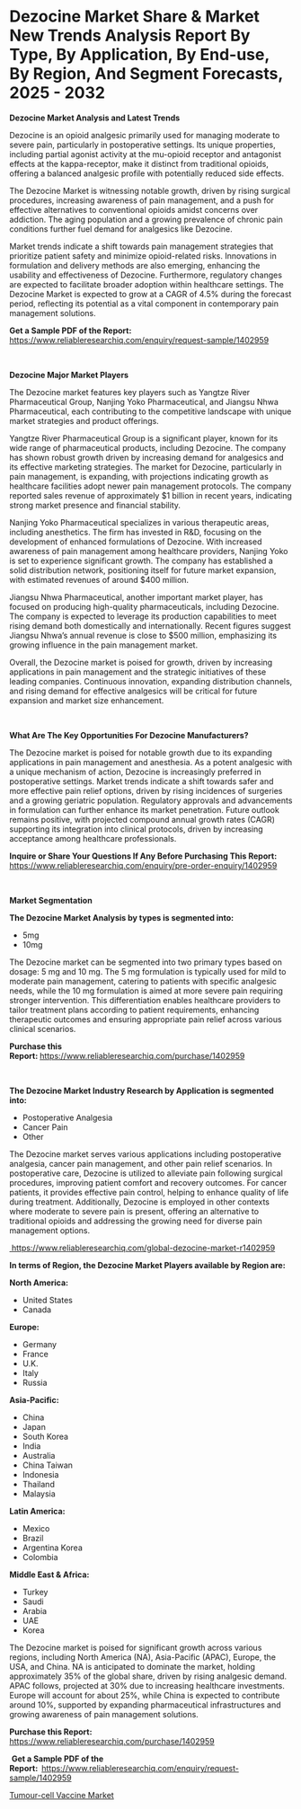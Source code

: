 <p><h1>Dezocine Market Share & Market New Trends Analysis Report By Type, By Application, By End-use, By Region, And Segment Forecasts, 2025 - 2032</h1></p><p><strong>Dezocine Market Analysis and Latest Trends</strong></p>
<p><p>Dezocine is an opioid analgesic primarily used for managing moderate to severe pain, particularly in postoperative settings. Its unique properties, including partial agonist activity at the mu-opioid receptor and antagonist effects at the kappa-receptor, make it distinct from traditional opioids, offering a balanced analgesic profile with potentially reduced side effects. </p><p>The Dezocine Market is witnessing notable growth, driven by rising surgical procedures, increasing awareness of pain management, and a push for effective alternatives to conventional opioids amidst concerns over addiction. The aging population and a growing prevalence of chronic pain conditions further fuel demand for analgesics like Dezocine. </p><p>Market trends indicate a shift towards pain management strategies that prioritize patient safety and minimize opioid-related risks. Innovations in formulation and delivery methods are also emerging, enhancing the usability and effectiveness of Dezocine. Furthermore, regulatory changes are expected to facilitate broader adoption within healthcare settings. The Dezocine Market is expected to grow at a CAGR of 4.5% during the forecast period, reflecting its potential as a vital component in contemporary pain management solutions.</p></p>
<p><strong>Get a Sample PDF of the Report:&nbsp;</strong> <a href="https://www.reliableresearchiq.com/enquiry/request-sample/1402959?utm_campaign=2883&utm_medium=2&utm_source=Github&utm_content=ia&utm_term=28032025&utm_id=dezocine">https://www.reliableresearchiq.com/enquiry/request-sample/1402959</a></p>
<p>&nbsp;</p>
<p><strong>Dezocine Major Market Players</strong></p>
<p><p>The Dezocine market features key players such as Yangtze River Pharmaceutical Group, Nanjing Yoko Pharmaceutical, and Jiangsu Nhwa Pharmaceutical, each contributing to the competitive landscape with unique market strategies and product offerings.</p><p>Yangtze River Pharmaceutical Group is a significant player, known for its wide range of pharmaceutical products, including Dezocine. The company has shown robust growth driven by increasing demand for analgesics and its effective marketing strategies. The market for Dezocine, particularly in pain management, is expanding, with projections indicating growth as healthcare facilities adopt newer pain management protocols. The company reported sales revenue of approximately $1 billion in recent years, indicating strong market presence and financial stability.</p><p>Nanjing Yoko Pharmaceutical specializes in various therapeutic areas, including anesthetics. The firm has invested in R&D, focusing on the development of enhanced formulations of Dezocine. With increased awareness of pain management among healthcare providers, Nanjing Yoko is set to experience significant growth. The company has established a solid distribution network, positioning itself for future market expansion, with estimated revenues of around $400 million.</p><p>Jiangsu Nhwa Pharmaceutical, another important market player, has focused on producing high-quality pharmaceuticals, including Dezocine. The company is expected to leverage its production capabilities to meet rising demand both domestically and internationally. Recent figures suggest Jiangsu Nhwa’s annual revenue is close to $500 million, emphasizing its growing influence in the pain management market.</p><p>Overall, the Dezocine market is poised for growth, driven by increasing applications in pain management and the strategic initiatives of these leading companies. Continuous innovation, expanding distribution channels, and rising demand for effective analgesics will be critical for future expansion and market size enhancement.</p></p>
<p>&nbsp;</p>
<p><strong>What Are The Key Opportunities For Dezocine Manufacturers?</strong></p>
<p><p>The Dezocine market is poised for notable growth due to its expanding applications in pain management and anesthesia. As a potent analgesic with a unique mechanism of action, Dezocine is increasingly preferred in postoperative settings. Market trends indicate a shift towards safer and more effective pain relief options, driven by rising incidences of surgeries and a growing geriatric population. Regulatory approvals and advancements in formulation can further enhance its market penetration. Future outlook remains positive, with projected compound annual growth rates (CAGR) supporting its integration into clinical protocols, driven by increasing acceptance among healthcare professionals.</p></p>
<p><strong>Inquire or Share Your Questions If Any Before Purchasing This Report:</strong> <a href="https://www.reliableresearchiq.com/enquiry/pre-order-enquiry/1402959?utm_campaign=2883&utm_medium=2&utm_source=Github&utm_content=ia&utm_term=28032025&utm_id=dezocine">https://www.reliableresearchiq.com/enquiry/pre-order-enquiry/1402959</a></p>
<p>&nbsp;</p>
<p><strong>Market Segmentation</strong></p>
<p><strong>The Dezocine Market Analysis by types is segmented into:</strong></p>
<p><ul><li>5mg</li><li>10mg</li></ul></p>
<p><p>The Dezocine market can be segmented into two primary types based on dosage: 5 mg and 10 mg. The 5 mg formulation is typically used for mild to moderate pain management, catering to patients with specific analgesic needs, while the 10 mg formulation is aimed at more severe pain requiring stronger intervention. This differentiation enables healthcare providers to tailor treatment plans according to patient requirements, enhancing therapeutic outcomes and ensuring appropriate pain relief across various clinical scenarios.</p></p>
<p><strong>Purchase this Report:&nbsp;</strong><a href="https://www.reliableresearchiq.com/purchase/1402959?utm_campaign=2883&utm_medium=2&utm_source=Github&utm_content=ia&utm_term=28032025&utm_id=dezocine">https://www.reliableresearchiq.com/purchase/1402959</a></p>
<p>&nbsp;</p>
<p><strong>The Dezocine Market Industry Research by Application is segmented into:</strong></p>
<p><ul><li>Postoperative Analgesia</li><li>Cancer Pain</li><li>Other</li></ul></p>
<p><p>The Dezocine market serves various applications including postoperative analgesia, cancer pain management, and other pain relief scenarios. In postoperative care, Dezocine is utilized to alleviate pain following surgical procedures, improving patient comfort and recovery outcomes. For cancer patients, it provides effective pain control, helping to enhance quality of life during treatment. Additionally, Dezocine is employed in other contexts where moderate to severe pain is present, offering an alternative to traditional opioids and addressing the growing need for diverse pain management options.</p></p>
<p><a href="https://www.reliableresearchiq.com/global-dezocine-market-r1402959?utm_campaign=2883&utm_medium=2&utm_source=Github&utm_content=ia&utm_term=28032025&utm_id=dezocine">&nbsp;https://www.reliableresearchiq.com/global-dezocine-market-r1402959</a></p>
<p><strong>In terms of Region, the Dezocine Market Players available by Region are:</strong></p>
<p>
    <p> <strong> North America: </strong>
        <ul>
            <li>United States</li>
            <li>Canada</li>
        </ul>
        </p> 
    <p> <strong> Europe: </strong>
        <ul>
            <li>Germany</li>
            <li>France</li>
            <li>U.K.</li>
            <li>Italy</li>
            <li>Russia</li>
        </ul>
        </p> 
    <p> <strong> Asia-Pacific: </strong>
        <ul>
            <li>China</li>
            <li>Japan</li>
            <li>South Korea</li>
            <li>India</li>
            <li>Australia</li>
            <li>China Taiwan</li>
            <li>Indonesia</li>
            <li>Thailand</li>
            <li>Malaysia</li>
        </ul>
        </p> 
    <p> <strong> Latin America: </strong>
        <ul>
            <li>Mexico</li>
            <li>Brazil</li>
            <li>Argentina Korea</li>
            <li>Colombia</li>
        </ul>
        </p> 
    <p> <strong> Middle East & Africa: </strong>
        <ul>
            <li>Turkey</li>
            <li>Saudi</li>
            <li>Arabia</li>
            <li>UAE</li>
            <li>Korea</li>
        </ul>
    </p>
    </p>
<p><p>The Dezocine market is poised for significant growth across various regions, including North America (NA), Asia-Pacific (APAC), Europe, the USA, and China. NA is anticipated to dominate the market, holding approximately 35% of the global share, driven by rising analgesic demand. APAC follows, projected at 30% due to increasing healthcare investments. Europe will account for about 25%, while China is expected to contribute around 10%, supported by expanding pharmaceutical infrastructures and growing awareness of pain management solutions.</p></p>
<p><strong>Purchase this Report: </strong><a href="https://www.reliableresearchiq.com/purchase/1402959?utm_campaign=2883&utm_medium=2&utm_source=Github&utm_content=ia&utm_term=28032025&utm_id=dezocine">https://www.reliableresearchiq.com/purchase/1402959</a></p>
<p>&nbsp;<strong>Get a Sample PDF of the Report:&nbsp;&nbsp;</strong><a href="https://www.reliableresearchiq.com/enquiry/request-sample/1402959?utm_campaign=2883&utm_medium=2&utm_source=Github&utm_content=ia&utm_term=28032025&utm_id=dezocine">https://www.reliableresearchiq.com/enquiry/request-sample/1402959</a></p>
<p><strong></strong></p>
<p><p><a href="https://github.com/verikaahova/Market-Research-Report-List-1/blob/main/tumour-cell-vaccine-market.md?utm_campaign=2883&utm_medium=2&utm_source=Github&utm_content=ia&utm_term=28032025&utm_id=dezocine">Tumour-cell Vaccine Market</a></p></p>